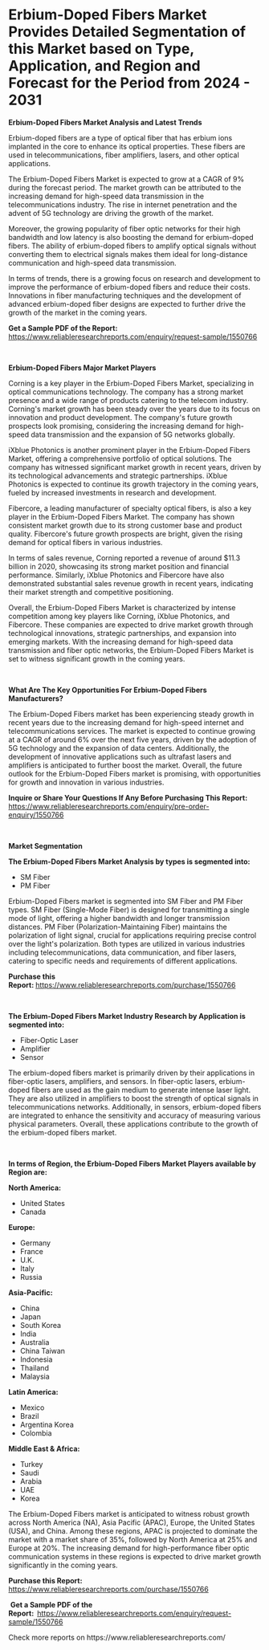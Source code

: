 <p><h1>Erbium-Doped Fibers Market Provides Detailed Segmentation of this Market based on Type, Application, and Region and Forecast for the Period from 2024 - 2031</h1></p><p><strong>Erbium-Doped Fibers Market Analysis and Latest Trends</strong></p>
<p><p>Erbium-doped fibers are a type of optical fiber that has erbium ions implanted in the core to enhance its optical properties. These fibers are used in telecommunications, fiber amplifiers, lasers, and other optical applications.</p><p>The Erbium-Doped Fibers Market is expected to grow at a CAGR of 9% during the forecast period. The market growth can be attributed to the increasing demand for high-speed data transmission in the telecommunications industry. The rise in internet penetration and the advent of 5G technology are driving the growth of the market.</p><p>Moreover, the growing popularity of fiber optic networks for their high bandwidth and low latency is also boosting the demand for erbium-doped fibers. The ability of erbium-doped fibers to amplify optical signals without converting them to electrical signals makes them ideal for long-distance communication and high-speed data transmission.</p><p>In terms of trends, there is a growing focus on research and development to improve the performance of erbium-doped fibers and reduce their costs. Innovations in fiber manufacturing techniques and the development of advanced erbium-doped fiber designs are expected to further drive the growth of the market in the coming years.</p></p>
<p><strong>Get a Sample PDF of the Report:&nbsp;</strong> <a href="https://www.reliableresearchreports.com/enquiry/request-sample/1550766">https://www.reliableresearchreports.com/enquiry/request-sample/1550766</a></p>
<p>&nbsp;</p>
<p><strong>Erbium-Doped Fibers Major Market Players</strong></p>
<p><p>Corning is a key player in the Erbium-Doped Fibers Market, specializing in optical communications technology. The company has a strong market presence and a wide range of products catering to the telecom industry. Corning's market growth has been steady over the years due to its focus on innovation and product development. The company's future growth prospects look promising, considering the increasing demand for high-speed data transmission and the expansion of 5G networks globally.</p><p>iXblue Photonics is another prominent player in the Erbium-Doped Fibers Market, offering a comprehensive portfolio of optical solutions. The company has witnessed significant market growth in recent years, driven by its technological advancements and strategic partnerships. iXblue Photonics is expected to continue its growth trajectory in the coming years, fueled by increased investments in research and development.</p><p>Fibercore, a leading manufacturer of specialty optical fibers, is also a key player in the Erbium-Doped Fibers Market. The company has shown consistent market growth due to its strong customer base and product quality. Fibercore's future growth prospects are bright, given the rising demand for optical fibers in various industries.</p><p>In terms of sales revenue, Corning reported a revenue of around $11.3 billion in 2020, showcasing its strong market position and financial performance. Similarly, iXblue Photonics and Fibercore have also demonstrated substantial sales revenue growth in recent years, indicating their market strength and competitive positioning.</p><p>Overall, the Erbium-Doped Fibers Market is characterized by intense competition among key players like Corning, iXblue Photonics, and Fibercore. These companies are expected to drive market growth through technological innovations, strategic partnerships, and expansion into emerging markets. With the increasing demand for high-speed data transmission and fiber optic networks, the Erbium-Doped Fibers Market is set to witness significant growth in the coming years.</p></p>
<p>&nbsp;</p>
<p><strong>What Are The Key Opportunities For Erbium-Doped Fibers Manufacturers?</strong></p>
<p><p>The Erbium-Doped Fibers market has been experiencing steady growth in recent years due to the increasing demand for high-speed internet and telecommunications services. The market is expected to continue growing at a CAGR of around 6% over the next five years, driven by the adoption of 5G technology and the expansion of data centers. Additionally, the development of innovative applications such as ultrafast lasers and amplifiers is anticipated to further boost the market. Overall, the future outlook for the Erbium-Doped Fibers market is promising, with opportunities for growth and innovation in various industries.</p></p>
<p><strong>Inquire or Share Your Questions If Any Before Purchasing This Report:</strong> <a href="https://www.reliableresearchreports.com/enquiry/pre-order-enquiry/1550766">https://www.reliableresearchreports.com/enquiry/pre-order-enquiry/1550766</a></p>
<p>&nbsp;</p>
<p><strong>Market Segmentation</strong></p>
<p><strong>The Erbium-Doped Fibers Market Analysis by types is segmented into:</strong></p>
<p><ul><li>SM Fiber</li><li>PM Fiber</li></ul></p>
<p><p>Erbium-Doped Fibers market is segmented into SM Fiber and PM Fiber types. SM Fiber (Single-Mode Fiber) is designed for transmitting a single mode of light, offering a higher bandwidth and longer transmission distances. PM Fiber (Polarization-Maintaining Fiber) maintains the polarization of light signal, crucial for applications requiring precise control over the light's polarization. Both types are utilized in various industries including telecommunications, data communication, and fiber lasers, catering to specific needs and requirements of different applications.</p></p>
<p><strong>Purchase this Report:&nbsp;</strong><a href="https://www.reliableresearchreports.com/purchase/1550766">https://www.reliableresearchreports.com/purchase/1550766</a></p>
<p>&nbsp;</p>
<p><strong>The Erbium-Doped Fibers Market Industry Research by Application is segmented into:</strong></p>
<p><ul><li>Fiber-Optic Laser</li><li>Amplifier</li><li>Sensor</li></ul></p>
<p><p>The erbium-doped fibers market is primarily driven by their applications in fiber-optic lasers, amplifiers, and sensors. In fiber-optic lasers, erbium-doped fibers are used as the gain medium to generate intense laser light. They are also utilized in amplifiers to boost the strength of optical signals in telecommunications networks. Additionally, in sensors, erbium-doped fibers are integrated to enhance the sensitivity and accuracy of measuring various physical parameters. Overall, these applications contribute to the growth of the erbium-doped fibers market.</p></p>
<p>&nbsp;</p>
<p><strong>In terms of Region, the Erbium-Doped Fibers Market Players available by Region are:</strong></p>
<p>
    <p> <strong> North America: </strong>
        <ul>
            <li>United States</li>
            <li>Canada</li>
        </ul>
        </p> 
    <p> <strong> Europe: </strong>
        <ul>
            <li>Germany</li>
            <li>France</li>
            <li>U.K.</li>
            <li>Italy</li>
            <li>Russia</li>
        </ul>
        </p> 
    <p> <strong> Asia-Pacific: </strong>
        <ul>
            <li>China</li>
            <li>Japan</li>
            <li>South Korea</li>
            <li>India</li>
            <li>Australia</li>
            <li>China Taiwan</li>
            <li>Indonesia</li>
            <li>Thailand</li>
            <li>Malaysia</li>
        </ul>
        </p> 
    <p> <strong> Latin America: </strong>
        <ul>
            <li>Mexico</li>
            <li>Brazil</li>
            <li>Argentina Korea</li>
            <li>Colombia</li>
        </ul>
        </p> 
    <p> <strong> Middle East & Africa: </strong>
        <ul>
            <li>Turkey</li>
            <li>Saudi</li>
            <li>Arabia</li>
            <li>UAE</li>
            <li>Korea</li>
        </ul>
    </p>
    </p>
<p><p>The Erbium-Doped Fibers market is anticipated to witness robust growth across North America (NA), Asia Pacific (APAC), Europe, the United States (USA), and China. Among these regions, APAC is projected to dominate the market with a market share of 35%, followed by North America at 25% and Europe at 20%. The increasing demand for high-performance fiber optic communication systems in these regions is expected to drive market growth significantly in the coming years.</p></p>
<p><strong>Purchase this Report: </strong><a href="https://www.reliableresearchreports.com/purchase/1550766">https://www.reliableresearchreports.com/purchase/1550766</a></p>
<p>&nbsp;<strong>Get a Sample PDF of the Report:&nbsp;&nbsp;</strong><a href="https://www.reliableresearchreports.com/enquiry/request-sample/1550766">https://www.reliableresearchreports.com/enquiry/request-sample/1550766</a></p>
<p><strong></strong></p>
<p>Check more reports on https://www.reliableresearchreports.com/</p>